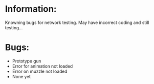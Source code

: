 
# Information:
  Knowning bugs for network testing.
  May have incorrect coding and still testing...

# Bugs:
 * Prototype gun
  * Error for animation not loaded
  * Error on muzzle not loaded
 * None yet